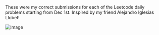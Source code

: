 These were my correct submissions for each of the Leetcode daily problems starting from Dec 1st. Inspired by my friend Alejandro Iglesias Llobet!

![image](https://github.com/user-attachments/assets/629c1c07-1cab-4b00-b75b-50c9837da39e)




